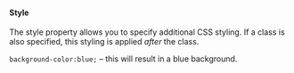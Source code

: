 #### Style

The style property allows you to specify additional CSS styling. If a class is also specified, this styling is applied *after* the class.

<div class="alert alert-info">

`background-color:blue;` – this will result in a blue background.

</div>